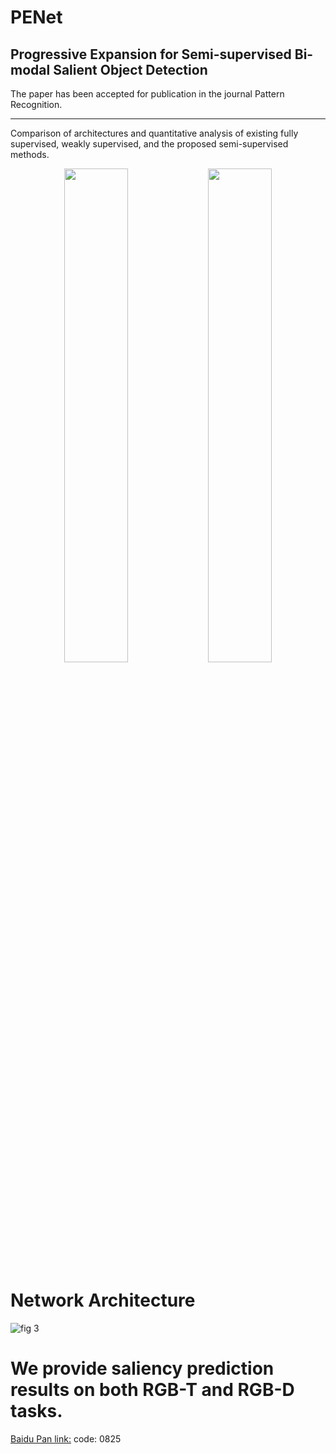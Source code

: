 # PENet
Progressive Expansion for Semi-supervised Bi-modal Salient Object Detection
---
The paper has been accepted for publication in the journal Pattern Recognition.

---
Comparison of architectures and quantitative analysis of existing fully supervised, weakly supervised, and the proposed semi-supervised methods.
<p align="center">
  <img src="![fig1](https://github.com/user-attachments/assets/32b25700-02a7-46d5-a352-ad2a81c53ee8)" width="45%" style="display:inline;"/>
  <img src="![fig2](https://github.com/user-attachments/assets/25ad0515-5f54-42fa-8220-0f18e7637c99)" width="45%" style="display:inline;"/>
</p>


Network Architecture
====
![fig 3](https://github.com/user-attachments/assets/ebebaabe-e236-41d7-b56a-8a8293dea5ae)

We provide saliency prediction results on both RGB-T and RGB-D tasks.
====
[Baidu Pan link:](https://pan.baidu.com/s/1_T8b9eCjVE0oaCvD_jRhJw)    code: 0825

